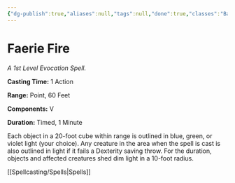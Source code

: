```yaml
---
{"dg-publish":true,"aliases":null,"tags":null,"done":true,"classes":"Bard, Druid, Artificer (Revisited), Artificer,","spellLevel":1,"school":"Evocation","source":"PHB","permalink":"/spells/faerie-fire/","dgHomeLink":false,"dgPassFrontmatter":true}
---
```


# Faerie Fire
*A 1st Level Evocation Spell.*

**Casting Time:** 1 Action

**Range:** Point, 60 Feet

**Components:** V 

**Duration:** Timed, 1 Minute

Each object in a 20-foot cube within range is outlined in blue, green, or violet light (your choice). Any creature in the area when the spell is cast is also outlined in light if it fails a Dexterity saving throw. For the duration, objects and affected creatures shed dim light in a 10-foot radius.

[[Spellcasting/Spells|Spells]]